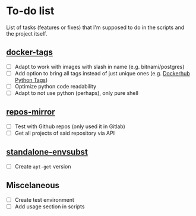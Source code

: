 # To-do list

List of tasks (features or fixes) that I'm supposed to do in the scripts and the project itself.

## [docker-tags](./docker-tags)

- [ ] Adapt to work with images with slash in name (e.g. bitnami/postgres)
- [ ] Add option to bring all tags instead of just unique ones (e.g. [Dockerhub Python Tags](https://hub.docker.com/_/python#:~:text=the%20FAQ.-,Simple%20Tags))
- [ ] Optimize python code readability
- [ ] Adapt to not use python (perhaps), only pure shell

## [repos-mirror](./repos-mirror)

- [ ] Test with Github repos (only used it in Gitlab)
- [ ] Get all projects of said repository via API

## [standalone-envsubst](./standalone-envsubst)

- [ ] Create `apt-get` version

## Miscelaneous

- [ ] Create test environment
- [ ] Add usage section in scripts
